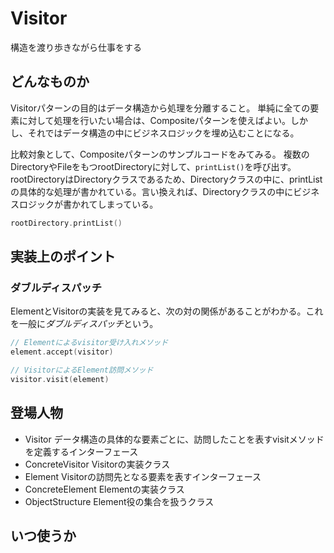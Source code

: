 #  Visitor
構造を渡り歩きながら仕事をする

## どんなものか
Visitorパターンの目的はデータ構造から処理を分離すること。
単純に全ての要素に対して処理を行いたい場合は、Compositeパターンを使えばよい。しかし、それではデータ構造の中にビジネスロジックを埋め込むことになる。

比較対象として、Compositeパターンのサンプルコードをみてみる。
複数のDirectoryやFileをもつrootDirectoryに対して、`printList()`を呼び出す。rootDirectoryはDirectoryクラスであるため、Directoryクラスの中に、printListの具体的な処理が書かれている。言い換えれば、Directoryクラスの中にビジネスロジックが書かれてしまっている。
```swift
rootDirectory.printList()
```

## 実装上のポイント
###  ダブルディスパッチ
ElementとVisitorの実装を見てみると、次の対の関係があることがわかる。これを一般に*ダブルディスパッチ*という。
```swift
// Elementによるvisitor受け入れメソッド
element.accept(visitor)

// VisitorによるElement訪問メソッド
visitor.visit(element)
```

## 登場人物
- Visitor
データ構造の具体的な要素ごとに、訪問したことを表すvisitメソッドを定義するインターフェース
- ConcreteVisitor
Visitorの実装クラス
- Element
Visitorの訪問先となる要素を表すインターフェース
- ConcreteElement
Elementの実装クラス
- ObjectStructure
Element役の集合を扱うクラス

## いつ使うか

